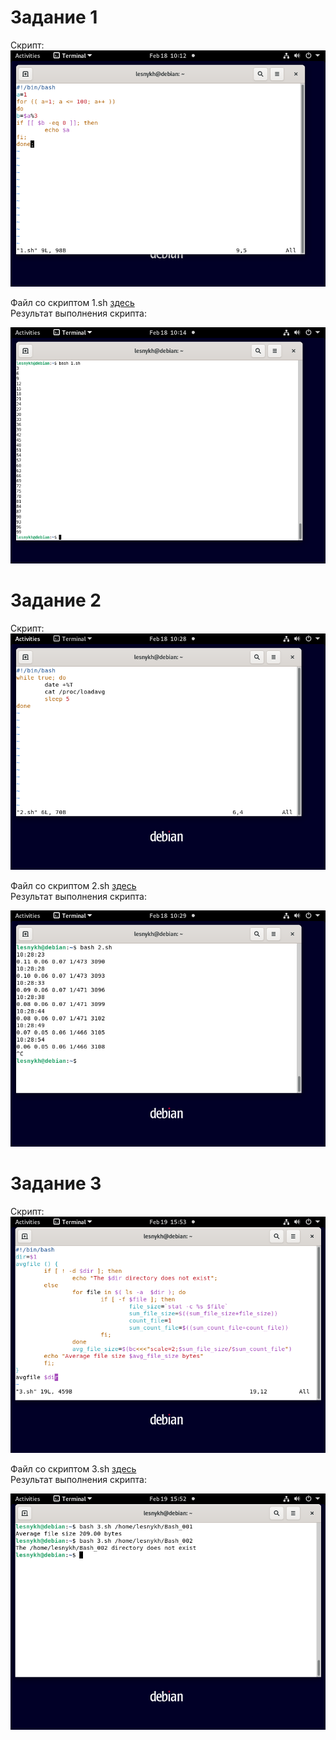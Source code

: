 # Задание 1
Скрипт:    
![](https://github.com/OlgaLesnykh/screenshots/blob/main/Bash_011.png)

Файл со скриптом 1.sh [здесь]()    
Результат выполнения скрипта:    

![](https://github.com/OlgaLesnykh/screenshots/blob/main/Bash_012.png)
# Задание 2
Скрипт:    
![](https://github.com/OlgaLesnykh/screenshots/blob/main/Bash_013.png)

Файл со скриптом 2.sh [здесь]()    
Результат выполнения скрипта:    

![](https://github.com/OlgaLesnykh/screenshots/blob/main/Bash_014.png)
# Задание 3
Скрипт:    
![](https://github.com/OlgaLesnykh/screenshots/blob/main/Bash_015.png)

Файл со скриптом 3.sh [здесь]()    
Результат выполнения скрипта:    

![](https://github.com/OlgaLesnykh/screenshots/blob/main/Bash_016.png)
